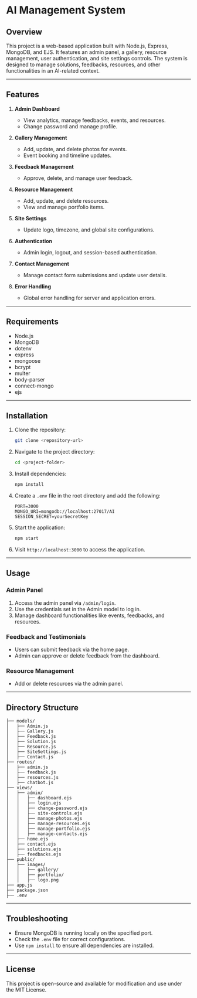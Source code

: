 
# AI Management System

## Overview
This project is a web-based application built with Node.js, Express, MongoDB, and EJS. It features an admin panel, a gallery, resource management, user authentication, and site settings controls. The system is designed to manage solutions, feedbacks, resources, and other functionalities in an AI-related context.

---

## Features
1. **Admin Dashboard**
   - View analytics, manage feedbacks, events, and resources.
   - Change password and manage profile.
   
2. **Gallery Management**
   - Add, update, and delete photos for events.
   - Event booking and timeline updates.

3. **Feedback Management**
   - Approve, delete, and manage user feedback.

4. **Resource Management**
   - Add, update, and delete resources.
   - View and manage portfolio items.

5. **Site Settings**
   - Update logo, timezone, and global site configurations.

6. **Authentication**
   - Admin login, logout, and session-based authentication.

7. **Contact Management**
   - Manage contact form submissions and update user details.

8. **Error Handling**
   - Global error handling for server and application errors.

---

## Requirements
- Node.js
- MongoDB
- dotenv
- express
- mongoose
- bcrypt
- multer
- body-parser
- connect-mongo
- ejs

---

## Installation
1. Clone the repository:
   ```bash
   git clone <repository-url>
   ```
2. Navigate to the project directory:
   ```bash
   cd <project-folder>
   ```
3. Install dependencies:
   ```bash
   npm install
   ```
4. Create a `.env` file in the root directory and add the following:
   ```
   PORT=3000
   MONGO_URI=mongodb://localhost:27017/AI
   SESSION_SECRET=yourSecretKey
   ```
5. Start the application:
   ```bash
   npm start
   ```
6. Visit `http://localhost:3000` to access the application.

---

## Usage
### Admin Panel
1. Access the admin panel via `/admin/login`.
2. Use the credentials set in the Admin model to log in.
3. Manage dashboard functionalities like events, feedbacks, and resources.

### Feedback and Testimonials
- Users can submit feedback via the home page.
- Admin can approve or delete feedback from the dashboard.

### Resource Management
- Add or delete resources via the admin panel.

---

## Directory Structure
```
├── models/
│   ├── Admin.js
│   ├── Gallery.js
│   ├── Feedback.js
│   ├── Solution.js
│   ├── Resource.js
│   ├── SiteSettings.js
│   ├── Contact.js
├── routes/
│   ├── admin.js
│   ├── feedback.js
│   ├── resources.js
│   ├── chatbot.js
├── views/
│   ├── admin/
│   │   ├── dashboard.ejs
│   │   ├── login.ejs
│   │   ├── change-password.ejs
│   │   ├── site-controls.ejs
│   │   ├── manage-photos.ejs
│   │   ├── manage-resources.ejs
│   │   ├── manage-portfolio.ejs
│   │   ├── manage-contacts.ejs
│   ├── home.ejs
│   ├── contact.ejs
│   ├── solutions.ejs
│   ├── feedbacks.ejs
├── public/
│   ├── images/
│   │   ├── gallery/
│   │   ├── portfolio/
│   │   ├── logo.png
├── app.js
├── package.json
├── .env
```

---

## Troubleshooting
- Ensure MongoDB is running locally on the specified port.
- Check the `.env` file for correct configurations.
- Use `npm install` to ensure all dependencies are installed.

---

## License
This project is open-source and available for modification and use under the MIT License.
